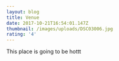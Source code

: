```yaml
---
layout: blog
title: Venue
date: 2017-10-21T16:54:01.147Z
thumbnail: /images/uploads/DSC03006.jpg
rating: '4'
---
```

This place is going to be hottt
